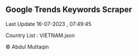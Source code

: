 

## Google Trends Keywords Scraper 
 
Last Update 16-07-2023 , 07:49:45

Country List :
VIETNAM.json



© Abdul Muttaqin 
